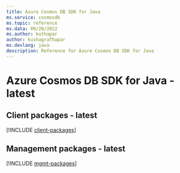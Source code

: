 ```yaml
---
title: Azure Cosmos DB SDK for Java
ms.service: cosmosdb
ms.topic: reference
ms.data: 09/28/2022
ms.author: kuthapar
author: kushagraThapar
ms.devlang: java
description: Reference for Azure Cosmos DB SDK for Java
---
```

# Azure Cosmos DB SDK for Java - latest

## Client packages - latest
[!INCLUDE [client-packages](cosmos-db-client-index.md)]
## Management packages - latest
[!INCLUDE [mgmt-packages](cosmos-db-mgmt-index.md)]